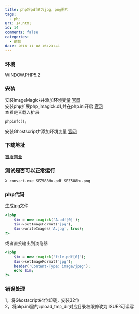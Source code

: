 ```yaml
---
title: php将pdf转为jpg，png图片
tags:
  - php
url: 14.html
id: 14
comments: false
categories:
  - 前端
date: 2016-11-08 16:23:41
---
```


### 环境

WINDOW,PHP5.2

### 安装

安装ImageMagick并添加环境变量 [官网](http://www.imagemagick.org/script/index.php)  
安装php扩展php_imagick.dll,并在php.ini开启 [官网](https://pecl.php.net/package/imagick)  
查看是否载入扩展

    phpinfo();
    

安装Ghostscript并添加环境变量 [官网](http://www.ghostscript.com/download/)

### 下载地址

[百度网盘](http://pan.baidu.com/s/1kTOkhFL)

### 测试是否可以正常运行

    λ convert.exe SEZ588Hu.pdf SEZ588Hu.png
    

### php代码

生成jpg文件
```php
<?php
    $im = new imagick('A.pdf[0]');
    $im->setImageFormat('jpg');
    $im->writeImages('A.jpg', true);
?>
```

    
    

或者直接输出到浏览器
```php
<?php
    $im = new imagick('file.pdf[0]');
    $im->setImageFormat('jpg');
    header('Content-Type: image/jpeg');
    echo $im;
?>
```  

### 错误处理

1，将Ghostscript64位卸载，安装32位  
2，将php.ini里的upload\_tmp\_dir对应目录权限修改为IISUER可读写